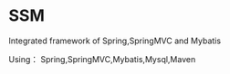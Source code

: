 # SSM
Integrated framework of Spring,SpringMVC and Mybatis

Using：
Spring,SpringMVC,Mybatis,Mysql,Maven
